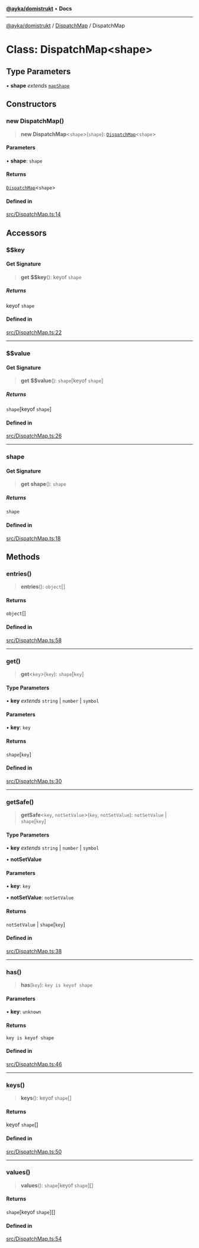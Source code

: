 [**@ayka/domistrukt**](../../../README.md) • **Docs**

***

[@ayka/domistrukt](../../../globals.md) / [DispatchMap](../README.md) / DispatchMap

# Class: DispatchMap\<shape\>

## Type Parameters

• **shape** *extends* [`mapShape`](../type-aliases/mapShape.md)

## Constructors

### new DispatchMap()

> **new DispatchMap**\<`shape`\>(`shape`): [`DispatchMap`](DispatchMap.md)\<`shape`\>

#### Parameters

• **shape**: `shape`

#### Returns

[`DispatchMap`](DispatchMap.md)\<`shape`\>

#### Defined in

[src/DispatchMap.ts:14](https://github.com/AndreyMork/domistrukt/blob/a3a0cb5c43a16ed6506fbb5003dcad527e48abe7/src/DispatchMap.ts#L14)

## Accessors

### $$key

#### Get Signature

> **get** **$$key**(): keyof `shape`

##### Returns

keyof `shape`

#### Defined in

[src/DispatchMap.ts:22](https://github.com/AndreyMork/domistrukt/blob/a3a0cb5c43a16ed6506fbb5003dcad527e48abe7/src/DispatchMap.ts#L22)

***

### $$value

#### Get Signature

> **get** **$$value**(): `shape`\[keyof `shape`\]

##### Returns

`shape`\[keyof `shape`\]

#### Defined in

[src/DispatchMap.ts:26](https://github.com/AndreyMork/domistrukt/blob/a3a0cb5c43a16ed6506fbb5003dcad527e48abe7/src/DispatchMap.ts#L26)

***

### shape

#### Get Signature

> **get** **shape**(): `shape`

##### Returns

`shape`

#### Defined in

[src/DispatchMap.ts:18](https://github.com/AndreyMork/domistrukt/blob/a3a0cb5c43a16ed6506fbb5003dcad527e48abe7/src/DispatchMap.ts#L18)

## Methods

### entries()

> **entries**(): `object`[]

#### Returns

`object`[]

#### Defined in

[src/DispatchMap.ts:58](https://github.com/AndreyMork/domistrukt/blob/a3a0cb5c43a16ed6506fbb5003dcad527e48abe7/src/DispatchMap.ts#L58)

***

### get()

> **get**\<`key`\>(`key`): `shape`\[`key`\]

#### Type Parameters

• **key** *extends* `string` \| `number` \| `symbol`

#### Parameters

• **key**: `key`

#### Returns

`shape`\[`key`\]

#### Defined in

[src/DispatchMap.ts:30](https://github.com/AndreyMork/domistrukt/blob/a3a0cb5c43a16ed6506fbb5003dcad527e48abe7/src/DispatchMap.ts#L30)

***

### getSafe()

> **getSafe**\<`key`, `notSetValue`\>(`key`, `notSetValue`): `notSetValue` \| `shape`\[`key`\]

#### Type Parameters

• **key** *extends* `string` \| `number` \| `symbol`

• **notSetValue**

#### Parameters

• **key**: `key`

• **notSetValue**: `notSetValue`

#### Returns

`notSetValue` \| `shape`\[`key`\]

#### Defined in

[src/DispatchMap.ts:38](https://github.com/AndreyMork/domistrukt/blob/a3a0cb5c43a16ed6506fbb5003dcad527e48abe7/src/DispatchMap.ts#L38)

***

### has()

> **has**(`key`): `key is keyof shape`

#### Parameters

• **key**: `unknown`

#### Returns

`key is keyof shape`

#### Defined in

[src/DispatchMap.ts:46](https://github.com/AndreyMork/domistrukt/blob/a3a0cb5c43a16ed6506fbb5003dcad527e48abe7/src/DispatchMap.ts#L46)

***

### keys()

> **keys**(): keyof `shape`[]

#### Returns

keyof `shape`[]

#### Defined in

[src/DispatchMap.ts:50](https://github.com/AndreyMork/domistrukt/blob/a3a0cb5c43a16ed6506fbb5003dcad527e48abe7/src/DispatchMap.ts#L50)

***

### values()

> **values**(): `shape`\[keyof `shape`\][]

#### Returns

`shape`\[keyof `shape`\][]

#### Defined in

[src/DispatchMap.ts:54](https://github.com/AndreyMork/domistrukt/blob/a3a0cb5c43a16ed6506fbb5003dcad527e48abe7/src/DispatchMap.ts#L54)
